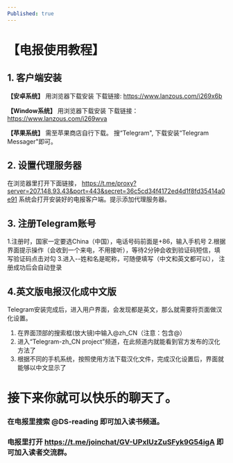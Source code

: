 ```yaml
---
Published: true
---
```

# 【电报使用教程】

## 1. 客户端安装

**【安卓系统】**
用浏览器下载安装
下载链接: https://www.lanzous.com/i269x6b

**【Window系统】**
用浏览器下载安装
下载链接：https://www.lanzous.com/i269wva

**【苹果系统】**
需至苹果商店自行下载。
搜“Telegram", 下载安装“Telegram Messager"即可。

## 2. 设置代理服务器

在浏览器里打开下面链接，
https://t.me/proxy?server=207.148.93.43&port=443&secret=36c5cd34f4172ed4d1f8fd35414a0e91
系统会打开安装好的电报客户端。提示添加代理服务器。

## 3. 注册Telegram账号

1.注册时，国家一定要选China（中国），电话号码前面是+86，输入手机号
2.根据界面提示操作（会收到一个来电，不用接听），等待2分钟会收到验证码短信，填写验证码点击对勾
3.进入--姓和名是昵称，可随便填写（中文和英文都可以）， 注册成功后会自动登录

## 4.英文版电报汉化成中文版

Telegram安装完成后，进入用户界面，会发现都是英文，那么就需要将页面做汉化设置。

1. 在界面顶部的搜索框(放大镜)中输入@zh_CN（注意：包含@）
2. 进入“Telegram-zh_CN project”频道，在此频道内就能看到官方发布的汉化方法了
3. 根据不同的手机系统，按照使用方法下载汉化文件，完成汉化设置后，界面就能够以中文显示了

# 接下来你就可以快乐的聊天了。

### 在电报里搜索 @DS-reading 即可加入读书频道。
### 电报里打开 https://t.me/joinchat/GV-UPxIUzZuSFyk9G54igA 即可加入读者交流群。
